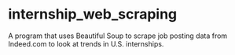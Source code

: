 # internship_web_scraping
A program that uses Beautiful Soup to scrape job posting data from Indeed.com to look at trends in U.S. internships.
